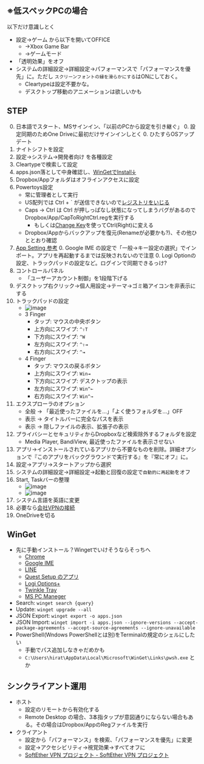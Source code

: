 ## ※低スペックPCの場合
以下だけ意識しとく
- 設定→ゲーム から以下を開いてOFFICE
    - →Xbox Game Bar
    - →ゲームモード
- 「透明効果」をオフ
- システムの詳細設定→詳細設定→パフォーマンスで「パフォーマンスを優先」に。ただし
`スクリーンフォントの縁を滑らかにする`はONにしておく。
    - Cleartypeは設定不要かな。
    - デスクトップ移動のアニメーションは欲しいかも

## STEP
0. 日本語でスタート、MSサインイン、「以前のPCから設定を引き継ぐ」
    0. 設定同期のためOne Driveに最初だけサインインしとく
    0. ひたすらOSアップデート
0. ナイトシフトを設定
0. 設定→システム→開発者向け を各種設定
0. Cleartypeで検索して設定
0. apps.json落として中身確認し、[WinGetでInstall↓](#WinGet)
0. Dropbox/Appフォルダはオフラインアクセスに設定
0. Powertoys設定
    - 常に管理者として実行
    - US配列では Ctrl + ` が送信できないので[レジストリをいじる](https://zenn.dev/hkiku482/articles/0ab2ca2cfb287c)
    - Caps → Ctrl は Ctrl が押しっぱなし状態になってしまうバグがあるのでDropbox/App/CapToRightCtrl.regを実行する
        - もしくは[Change Key](https://forest.watch.impress.co.jp/library/software/changekey/)を使ってCtrl(Right)に変える
    - Dropbox/Appからバックアップを復元(Renameが必要かも?)、その他ひととおり確認
0. [App Setting 参考](https://github.com/psephopaiktes/dotfiles/blob/master/doc/app-setting.md)
    0. Google IME の設定で「一般→キー設定の選択」でインポート。アプリを再起動するまでは反映されないので注意
    0. Logi Optionの設定、トラックパッドの設定など。ログインで同期できるっけ?
0. コントロールパネル
    - 「ユーザーアカウント制御」を1段階下げる
0. デスクトップ右クリック→個人用設定→テーマ→ゴミ箱アイコンを非表示にする
0. トラックパッドの設定
    * ![image](https://github.com/psephopaiktes/dotfiles/assets/4294850/5a005926-ecbd-416e-9946-5f501e059528)
    * 3 Finger
        * タップ: マウスの中央ボタン
        * 上方向にスワイプ: `^⇧T`
        * 下方向にスワイプ: `^W`
        * 左方向にスワイプ: `^⇧⇥`
        * 右方向にスワイプ: `^⇥`
    * 4 Finger
        * タップ: マウスの戻るボタン
        * 上方向にスワイプ: `Win⇥`
        * 下方向にスワイプ: デスクトップの表示
        * 左方向にスワイプ: `Win^←`
        * 右方向にスワイプ: `Win^→`
0. エクスプローラのオプション
    - 全般 → 「最近使ったファイルを...」「よく使うフォルダを...」OFF
    - 表示 → タイトルバーに完全なパスを表示
    - 表示 → 隠しファイルの表示、拡張子の表示
0. プライバシーとセキュリティからDropboxなど検索除外するフォルダを設定
    - Media Player, BandiView, 最近使ったファイルを表示させない
0. アプリ→インストールされているアプリから不要なものを削除。詳細オプションで『このアプリをバックグラウンドで実行する』を『常にオフ』に。
0. 設定→アプリ→スタートアップから選択
0. システムの詳細設定→詳細設定→起動と回復の設定で`自動的に再起動`をオフ
0. Start, Taskバーの整理
    * ![image](https://github.com/psephopaiktes/dotfiles/assets/4294850/0864bfc2-713d-4ce0-925e-a379e54520b3)
    * ![image](https://github.com/psephopaiktes/dotfiles/assets/4294850/02d9316c-7157-48be-8010-217bc905a60c)
0. システム言語を英語に変更
0. 必要なら[会社VPNの接続](https://wiki.unext-info.jp/pages/viewpage.action?pageId=71448379)
0. OneDriveを切る



## WinGet
- 先に手動インストール？Wingetでいけそうならそっちへ
    - [Chrome](https://www.google.com/intl/ja_jp/chrome/)
    - [Google IME](https://www.google.co.jp/ime/)
    - [LINE](https://apps.microsoft.com/store/detail/line/9WZDNCRFJ2G6)
    - [Quest Setup のアプリ](https://www.meta.com/jp/quest/setup/)
    - [Logi Options+](https://www.logicool.co.jp/ja-jp/software/logi-options-plus.html)
    - [Twinkle Tray](https://apps.microsoft.com/detail/twinkle-tray%3A-brightness-slider/9PLJWWSV01LK?hl=ja-JP&gl=US)
    - [MS PC Maneger](https://pcmanager.microsoft.com/)
- Search: `winget search {query}`
- Update: `winget upgrade --all`
- JSON Export: `winget export -o apps.json`
- JSON Import: `winget import -i apps.json --ignore-versions --accept-package-agreements --accept-source-agreements --ignore-unavailable`
- PowerShell(Wndows PowerShellとは別)をTerminalの規定のシェルにしたい
    - 手動でパス追加しなきゃだめかも
    - `C:\Users\hirat\AppData\Local\Microsoft\WinGet\Links\pwsh.exe` とか



## シンクライアント運用
- ホスト
    - 設定のリモートから有効化する
    - Remote Desktop の場合、3本指タップが意図通りにならない場合もある。その場合はDropbox/AppのRegファイルを実行
- クライアント
    - 設定から「パフォーマンス」を検索、「パフォーマンスを優先」に変更
    - 設定→アクセシビリティ→視覚効果→すべてオフに
    - [SoftEther VPN プロジェクト - SoftEther VPN プロジェクト](https://www.softether-download.com/ja.aspx?product=softether)



<!--

## WSL、Develop
1. Terminalで`wsl --install`
1. 再起動
1. ユーザー・パスを設定 Windowsと一緒にしとく。(hirat/ログオンPass)
1. `sudo apt update`→`sudo apt upgrade -y`
1. .zshrc, .git_config, .git_ignore を**WSLの**ユーザーフォルダに置いとく
    - Exploerのサイドバー`Linux`というのからいけるはず。Quick Accessにもピン留め
    - .zshrc 最後の方の行は消していい
    - `open`が使えるように、以下を.zshrcの末尾に追記
        ```
        function open() {
            if [ $# != 1 ]; then
                explorer.exe .
            else
                if [ -e $1 ]; then
                    cmd.exe /c start $(wslpath -w $1) 2> /dev/null
                else
                    echo "open: $1 : No such file or directory" 
                fi
            fi
        }
        ```
1. `sudo apt install zsh`
1. `which zsh` して、`chsh`の結果にそのパスを打つ→再起動
    - たぶん `chsh -s /usr/bin/zsh` になるはず
1. いちど `code .` するとCodeコマンドがインスコされる
1. VS CODEのターミナルが変わってなければ変更
1. https://github.com/psephopaiktes/dotfiles/blob/master/install.sh 参考に
1. Windows Terminal の設定からデフォルトシェルをWSLに

-->
